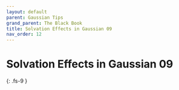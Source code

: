 ```yaml
---
layout: default
parent: Gaussian Tips
grand_parent: The Black Book
title: Solvation Effects in Gaussian 09
nav_order: 12
---
```


# Solvation Effects in Gaussian 09
{: .fs-9 }